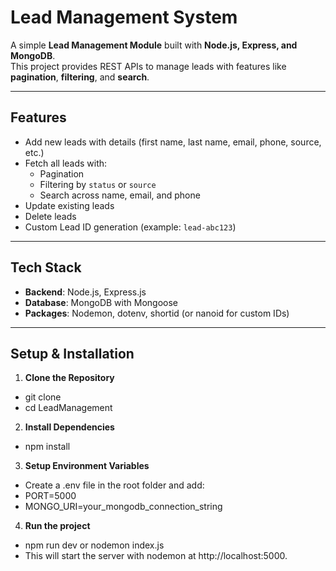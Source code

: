 # Lead Management System

A simple **Lead Management Module** built with **Node.js, Express, and MongoDB**.  
This project provides REST APIs to manage leads with features like **pagination**, **filtering**, and **search**.

---

## Features
- Add new leads with details (first name, last name, email, phone, source, etc.)
- Fetch all leads with:
  - Pagination
  - Filtering by `status` or `source`
  - Search across name, email, and phone
- Update existing leads
- Delete leads
- Custom Lead ID generation (example: `lead-abc123`)

---

## Tech Stack
- **Backend**: Node.js, Express.js
- **Database**: MongoDB with Mongoose
- **Packages**: Nodemon, dotenv, shortid (or nanoid for custom IDs)

---

## Setup & Installation

1. **Clone the Repository**
- git clone <your-repo-url>
- cd LeadManagement

2. **Install Dependencies**
- npm install

3. **Setup Environment Variables**
- Create a .env file in the root folder and add:
 - PORT=5000
 - MONGO_URI=your_mongodb_connection_string

4. **Run the project**
- npm run dev or nodemon index.js
- This will start the server with nodemon at http://localhost:5000.

